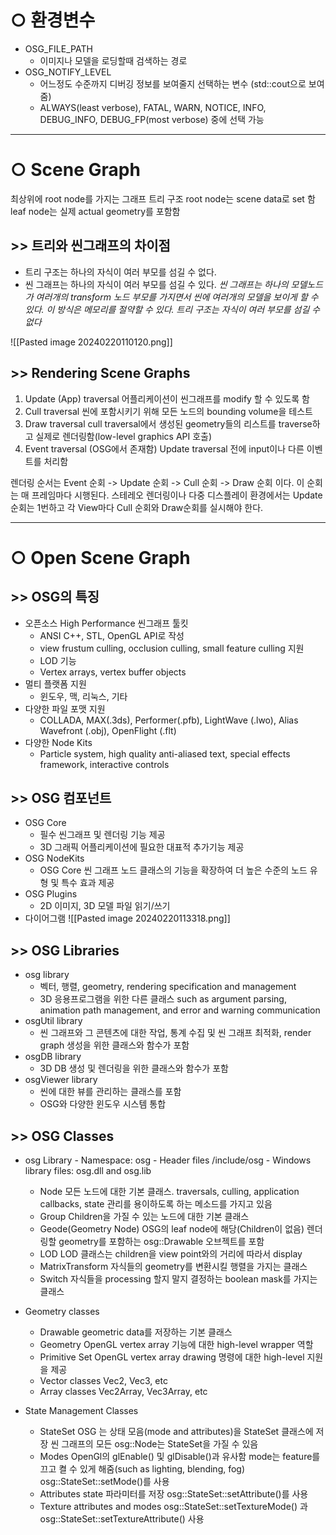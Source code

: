 # ○ 환경변수
* OSG_FILE_PATH
	* 이미지나 모델을 로딩할때 검색하는 경로
* OSG_NOTIFY_LEVEL
	* 어느정도 수준까지 디버깅 정보를 보여줄지 선택하는 변수 (std::cout으로 보여줌)
	* ALWAYS(least verbose), FATAL, WARN, NOTICE, INFO, DEBUG_INFO, DEBUG_FP(most verbose) 중에 선택 가능
---
# ○ Scene Graph
최상위에 root node를 가지는 그래프 트리 구조
root node는 scene data로 set 함
leaf node는 실제 actual geometry를 포함함
## >> 트리와 씬그래프의 차이점
* 트리 구조는 하나의 자식이 여러 부모를 섬길 수 없다.
* 씬 그래프는 하나의 자식이 여러 부모를 섬길 수 있다.
	*씬 그래프는 하나의 모델노드가 여러개의 transform 노드 부모를 가지면서 씬에 여러개의 모델을 보이게 할 수 있다. 이 방식은 메모리를 절약할 수 있다.  트리 구조는 자식이 여러 부모를 섬길 수 없다*

![[Pasted image 20240220110120.png]]


## >> Rendering Scene Graphs
1. Update (App) traversal
	어플리케이션이 씬그래프를 modify 할 수 있도록 함
2. Cull traversal
	씬에 포함시키기 위해 모든 노드의 bounding volume을 테스트
3. Draw traversal
	cull traversal에서 생성된 geometry들의 리스트를 traverse하고 실제로 렌더링함(low-level graphics API 호출)
4. Event traversal (OSG에서 존재함)
	Update traversal 전에 input이나 다른 이벤트를 처리함

렌더링 순서는 Event 순회 -> Update 순회 -> Cull 순회 -> Draw 순회 이다. 이 순회는 매 프레임마다 시행된다. 스테레오 렌더링이나 다중 디스플레이 환경에서는 Update 순회는 1번하고 각 View마다 Cull 순회와 Draw순회를 실시해야 한다. 

---
# ○ Open Scene Graph
## >> OSG의 특징
* 오픈소스 High Performance 씬그래프 툴킷
	* ANSI C++, STL, OpenGL API로 작성
	* view frustum culling, occlusion culling, small feature culling 지원
	* LOD 기능
	* Vertex arrays, vertex buffer objects
* 멀티 플랫폼 지원
	* 윈도우, 맥, 리눅스, 기타
* 다양한 파일 포맷 지원
	* COLLADA, MAX(.3ds), Performer(.pfb), LightWave (.lwo), Alias Wavefront (.obj), OpenFlight (.flt)
* 다양한 Node Kits
	* Particle system, high quality anti-aliased text, special effects framework, interactive controls

## >> OSG 컴포넌트
* OSG Core
	* 필수 씬그래프 및 렌더링 기능 제공
	* 3D 그래픽 어플리케이션에 필요한 대표적 추가기능 제공
* OSG NodeKits
	* OSG Core 씬 그래프 노드 클래스의 기능을 확장하여 더 높은 수준의 노드 유형 및 특수 효과 제공
* OSG Plugins
	* 2D 이미지, 3D 모델 파일 읽기/쓰기
* 다이어그램
	![[Pasted image 20240220113318.png]]

## >> OSG Libraries
- osg library
	- 벡터, 행렬, geometry, rendering specification and management
	- 3D 응용프로그램을 위한 다른 클래스 such as argument parsing, animation path management, and error and warning communication
- osgUtil library
	- 씬 그래프와 그 콘텐츠에 대한 작업, 통계 수집 및 씬 그래프 최적화, render graph 생성을 위한 클래스와 함수가 포함
- osgDB library
	- 3D DB 생성 및 렌더링을 위한 클래스와 함수가 포함
- osgViewer library
	- 씬에 대한 뷰를 관리하는 클래스를 포함
	- OSG와 다양한 윈도우 시스템 통합

## >> OSG Classes
- osg Library
		- Namespace: osg 
		- Header files /include/osg 
		- Windows library files: osg.dll and osg.lib
	- Node
		모든 노드에 대한 기본 클래스. traversals, culling, application callbacks, state 관리를 용이하도록 하는 메소드를 가지고 있음
	- Group 
		Children을 가질 수 있는 노드에 대한 기본 클래스
	- Geode(Geometry Node)
		OSG의 leaf node에 해당(Children이 없음)
		렌더링할 geometry를 포함하는 osg::Drawable 오브젝트를 포함
	- LOD
		LOD 클래스는 children을 view point와의 거리에 따라서 display
	- MatrixTransform
		자식들의 geometry를 변환시킬 행렬을 가지는 클래스
	- Switch
		자식들을 processing 할지 말지 결정하는 boolean mask를 가지는 클래스

- Geometry classes
	- Drawable 
		geometric data를 저장하는 기본 클래스
	- Geometry
		OpenGL vertex array 기능에 대한 high-level wrapper 역할
	- Primitive Set
		OpenGL vertex array drawing 명령에 대한 high-level 지원을 제공
	- Vector classes
		Vec2, Vec3, etc
	- Array classes
		Vec2Array, Vec3Array, etc

- State Management Classes
	- StateSet
		OSG 는 상태 모음(mode and attributes)을 StateSet 클래스에 저장
		씬 그래프의 모든 osg::Node는 StateSet을 가질 수 있음
	- Modes
		OpenGl의 glEnable() 및 glDisable()과 유사함
		mode는 feature를 끄고 켤 수 있게 해줌(such as lighting, blending, fog)
		osg::StateSet::setMode()를 사용
	- Attributes
		state 파라미터를 저장
		osg::StateSet::setAttribute()를 사용
	- Texture attributes and modes 
		osg::StateSet::setTextureMode() 과 osg::StateSet::setTextureAttribute() 사용

